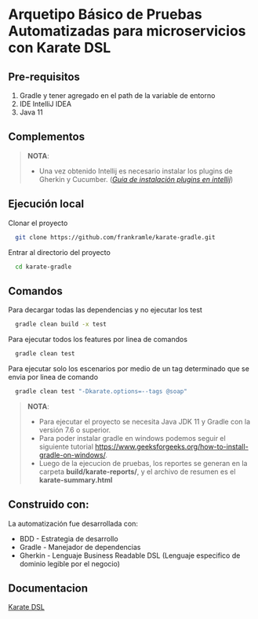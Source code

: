 # Arquetipo Básico de Pruebas Automatizadas para microservicios con Karate DSL

## Pre-requisitos

1. Gradle y tener agregado en el path de la variable de entorno
2. IDE IntelliJ IDEA
3. Java 11

## Complementos

> **NOTA**:
> * Una vez obtenido Intellij es necesario instalar los plugins de Gherkin y Cucumber. (*[Guia de instalación plugins en intellij](https://www.jetbrains.com/help/idea/managing-plugins.html)*)
>

## Ejecución local

Clonar el proyecto

```bash
  git clone https://github.com/frankramle/karate-gradle.git
```

Entrar al directorio del proyecto

```bash
  cd karate-gradle
```
## Comandos

Para decargar todas las dependencias y no ejecutar los test
```bash
  gradle clean build -x test 
```
Para ejecutar todos los features por linea de comandos
```bash
  gradle clean test 
```
Para ejecutar solo los escenarios por medio de un tag determinado que se envia por linea de comando
```bash
  gradle clean test "-Dkarate.options=--tags @soap"
```

> **NOTA**:
> * Para ejecutar el proyecto se necesita Java JDK 11 y Gradle con la versión 7.6 o superior.
> * Para poder instalar gradle en windows podemos seguir el siguiente tutorial https://www.geeksforgeeks.org/how-to-install-gradle-on-windows/.
> * Luego de la ejecucion de pruebas, los reportes se generan en la carpeta **build/karate-reports/**, y el archivo de resumen es el **karate-summary.html**

## Construido con:
La automatización fue desarrollada con:

* BDD - Estrategia de desarrollo
* Gradle - Manejador de dependencias
* Gherkin - Lenguaje Business Readable DSL (Lenguaje especifico de dominio legible por el negocio)

## Documentacion

[Karate DSL](https://github.com/karatelabs/karate)